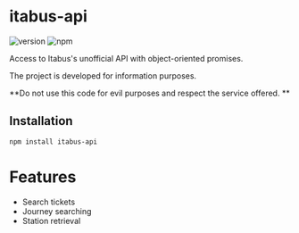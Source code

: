 
# itabus-api
![version](https://img.shields.io/npm/v/itabus-api "Version")
![npm](https://img.shields.io/npm/dt/itabus-api.svg "Total Downloads")

Access to Itabus's unofficial API with object-oriented promises.

The project is developed for information purposes. 

**Do not use this code for evil purposes and respect the service offered. **

## Installation 
```
npm install itabus-api
```

# Features
* Search tickets
* Journey searching
* Station retrieval

